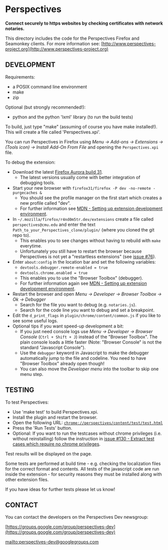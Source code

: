 # Perspectives
**Connect securely to https websites by checking certificates with network notaries.**

This directory includes the code for the Perspectives Firefox and Seamonkey clients.
For more information see: [http://www.perspectives-project.org](http://www.perspectives-project.org)

## DEVELOPMENT

Requirements:
* a POSIX command line environment
* make
* zip

Optional (but strongly recommended!):
* python and the python 'lxml' library (to run the build tests)


To build, just type "make" (assuming of course you have make installed!). This will create a file called 'Perspectives.xpi'.

You can run Perspectives in Firefox using *Menu -> Add-ons -> Extensions -> (Tools icon) -> Install Add-On From File* and opening the ```Perspectives.xpi``` file.

To debug the extension:

* Download the latest [Firefox Aurora build 31](https://www.mozilla.org/firefox/channel/#aurora).
  * The latest versions usually come with better integration of debugging tools.
* Start your new browser with ```firefox31/firefox -P dev -no-remote -purgecaches &```
  * You should see the profile manager on the first start which creates a new profile called "dev".
  * For further information see [MDN - Setting up extension development environment](https://developer.mozilla.org/en/Setting_up_extension_development_environment).
* In ```~/.mozilla/firefox/r4nd0m5tr.dev/extensions``` create a file called ```perspectives@cmu.edu``` and enter the text ```Path_to_your_Perspectives_clone/plugin/``` (where you cloned the git repo to).
  * This enables you to see changes without having to rebuild with ```make``` everytime.
  * Unfortunately you still have to restart the browser because Perspectives is not yet a "restartless extensions" (see [issue #76](https://github.com/danwent/Perspectives/issues/76)).
* Enter ```about:config``` in the location bar and set the following variables:
  * ```devtools.debugger.remote-enabled = true```
  * ```devtools.chrome.enabled = true```
  * This enables you to use the "Browser Toolbox" (debugger).
  * For further information again see [MDN - Setting up extension development environment](https://developer.mozilla.org/en/Setting_up_extension_development_environment).
* Restart the browser and open *Menu -> Developer -> Browser Toolbox -> Ok -> Debugger*
  * Search for the file you want to debug (e.g. ```notaries.js```).
  * Search for the code line you want to debug and set a breakpoint.
* Edit the ```d_print_flags``` in ```plugin/chrome/content/common.js``` if you like to see some useful logs.
* Optional tips if you want speed-up development a bit:
  * If you just need console logs use *Menu -> Developer -> Browser Console* (```Ctrl + Shift + J```) instead of the "Browser Toolbox". The plain console loads a little faster (Note: "Browser Console" is not the standard "Javascript Console").
  * Use the ```debugger``` keyword in Javascript to make the debugger automatically jump to the file and codeline. You need to have "Browser Toolbox" already open though!
  * You can also move the *Developer menu* into the toolbar to skip one menu step.

## TESTING

To test Perspectives:

* Use 'make test' to build Perspectives.xpi.
* Install the plugin and restart the browser.
* Open the following URL: [```chrome://perspectives/content/test/test.html```](chrome://perspectives/content/test/test.html)
* Press the 'Run Tests' button.
* Optional: If you want to run the testcases without chrome privileges (i.e. without reinstalling) follow the instruction in [issue #130 - Extract test cases which require no chrome privileges](https://github.com/danwent/Perspectives/issues/130).

Test results will be displayed on the page.

Some tests are performed at build time - e.g. checking the localization files for the correct format and contents. All tests of the javascript code are run inside the extension - for security reasons they must be installed along with other extension files.

If you have ideas for further tests please let us know!

## CONTACT

You can contact the developers on the Perspectives Dev newsgroup:

[https://groups.google.com/group/perspectives-dev](https://groups.google.com/group/perspectives-dev)

[mailto:perspectives-dev@googlegroups.com](mailto:perspectives-dev@googlegroups.com)

